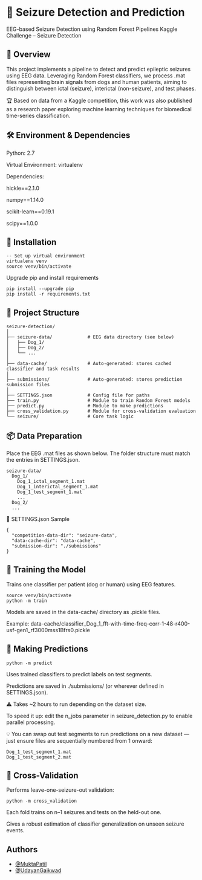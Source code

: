 # 🧠 Seizure Detection and Prediction
EEG-based Seizure Detection using Random Forest Pipelines
Kaggle Challenge – Seizure Detection

## 📄 Overview
This project implements a pipeline to detect and predict epileptic seizures using EEG data. Leveraging Random Forest classifiers, we process .mat files representing brain signals from dogs and human patients, aiming to distinguish between ictal (seizure), interictal (non-seizure), and test phases.

🏆 Based on data from a Kaggle competition, this work was also published as a research paper exploring machine learning techniques for biomedical time-series classification.

## 🛠️ Environment & Dependencies
Python: 2.7

Virtual Environment: virtualenv

Dependencies:

hickle==2.1.0

numpy==1.14.0

scikit-learn==0.19.1

scipy==1.0.0

## 🔧 Installation
```
-- Set up virtual environment
virtualenv venv
source venv/bin/activate
```

Upgrade pip and install requirements
```
pip install --upgrade pip
pip install -r requirements.txt
```

## 📁 Project Structure
```
seizure-detection/
│
├── seizure-data/             # EEG data directory (see below)
│   ├── Dog_1/
│   ├── Dog_2/
│   └── ...
│
├── data-cache/               # Auto-generated: stores cached classifier and task results
│
├── submissions/              # Auto-generated: stores prediction submission files
│
├── SETTINGS.json             # Config file for paths
├── train.py                  # Module to train Random Forest models
├── predict.py                # Module to make predictions
├── cross_validation.py       # Module for cross-validation evaluation
└── seizure/                  # Core task logic

```
## 📦 Data Preparation

Place the EEG .mat files as shown below. The folder structure must match the entries in SETTINGS.json.
```
seizure-data/
  Dog_1/
    Dog_1_ictal_segment_1.mat
    Dog_1_interictal_segment_1.mat
    Dog_1_test_segment_1.mat
    ...
  Dog_2/
  ...
```
🧠 SETTINGS.json Sample
```
{
  "competition-data-dir": "seizure-data",
  "data-cache-dir": "data-cache",
  "submission-dir": "./submissions"
}
```
## 🚀 Training the Model
Trains one classifier per patient (dog or human) using EEG features.
```
source venv/bin/activate
python -m train
```
Models are saved in the data-cache/ directory as .pickle files.

Example:
data-cache/classifier_Dog_1_fft-with-time-freq-corr-1-48-r400-usf-gen1_rf3000mss1Bfrs0.pickle

## 🔮 Making Predictions
```
python -m predict
```
Uses trained classifiers to predict labels on test segments.

Predictions are saved in ./submissions/ (or wherever defined in SETTINGS.json).

⚠️ Takes ~2 hours to run depending on the dataset size.

To speed it up: edit the n_jobs parameter in seizure_detection.py to enable parallel processing.

💡 You can swap out test segments to run predictions on a new dataset — just ensure files are sequentially numbered from 1 onward:

```
Dog_1_test_segment_1.mat
Dog_1_test_segment_2.mat
```

## 🔁 Cross-Validation
Performs leave-one-seizure-out validation:
```
python -m cross_validation
```
Each fold trains on n–1 seizures and tests on the held-out one.

Gives a robust estimation of classifier generalization on unseen seizure events.



## Authors

- [@MuktaPatil](https://github.com/MuktaPatil)
- [@UdayanGaikwad](https://github.com/ggwpfax)

